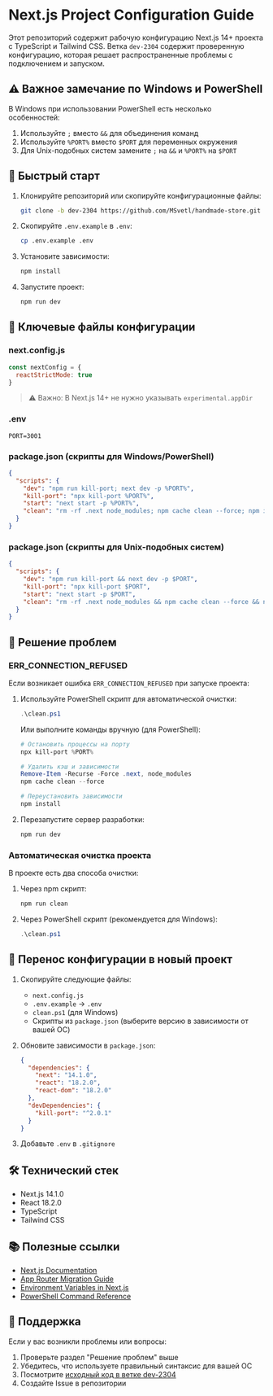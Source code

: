 # Next.js Project Configuration Guide

Этот репозиторий содержит рабочую конфигурацию Next.js 14+ проекта с TypeScript и Tailwind CSS. 
Ветка `dev-2304` содержит проверенную конфигурацию, которая решает распространенные проблемы с подключением и запуском.

## ⚠️ Важное замечание по Windows и PowerShell

В Windows при использовании PowerShell есть несколько особенностей:
1. Используйте `;` вместо `&&` для объединения команд
2. Используйте `%PORT%` вместо `$PORT` для переменных окружения
3. Для Unix-подобных систем замените `;` на `&&` и `%PORT%` на `$PORT`

## 🚀 Быстрый старт

1. Клонируйте репозиторий или скопируйте конфигурационные файлы:
   ```bash
   git clone -b dev-2304 https://github.com/MSvetl/handmade-store.git
   ```

2. Скопируйте `.env.example` в `.env`:
   ```bash
   cp .env.example .env
   ```

3. Установите зависимости:
   ```bash
   npm install
   ```

4. Запустите проект:
   ```bash
   npm run dev
   ```

## 📁 Ключевые файлы конфигурации

### next.config.js
```javascript
const nextConfig = {
  reactStrictMode: true
}
```
> ⚠️ Важно: В Next.js 14+ не нужно указывать `experimental.appDir`

### .env
```env
PORT=3001
```

### package.json (скрипты для Windows/PowerShell)
```json
{
  "scripts": {
    "dev": "npm run kill-port; next dev -p %PORT%",
    "kill-port": "npx kill-port %PORT%",
    "start": "next start -p %PORT%",
    "clean": "rm -rf .next node_modules; npm cache clean --force; npm install"
  }
}
```

### package.json (скрипты для Unix-подобных систем)
```json
{
  "scripts": {
    "dev": "npm run kill-port && next dev -p $PORT",
    "kill-port": "npx kill-port $PORT",
    "start": "next start -p $PORT",
    "clean": "rm -rf .next node_modules && npm cache clean --force && npm install"
  }
}
```

## 🔧 Решение проблем

### ERR_CONNECTION_REFUSED

Если возникает ошибка `ERR_CONNECTION_REFUSED` при запуске проекта:

1. Используйте PowerShell скрипт для автоматической очистки:
   ```powershell
   .\clean.ps1
   ```

   Или выполните команды вручную (для PowerShell):
   ```powershell
   # Остановить процессы на порту
   npx kill-port %PORT%
   
   # Удалить кэш и зависимости
   Remove-Item -Recurse -Force .next, node_modules
   npm cache clean --force
   
   # Переустановить зависимости
   npm install
   ```

2. Перезапустите сервер разработки:
   ```bash
   npm run dev
   ```

### Автоматическая очистка проекта

В проекте есть два способа очистки:

1. Через npm скрипт:
   ```bash
   npm run clean
   ```

2. Через PowerShell скрипт (рекомендуется для Windows):
   ```powershell
   .\clean.ps1
   ```

## 📝 Перенос конфигурации в новый проект

1. Скопируйте следующие файлы:
   - `next.config.js`
   - `.env.example` → `.env`
   - `clean.ps1` (для Windows)
   - Скрипты из `package.json` (выберите версию в зависимости от вашей ОС)

2. Обновите зависимости в `package.json`:
   ```json
   {
     "dependencies": {
       "next": "14.1.0",
       "react": "18.2.0",
       "react-dom": "18.2.0"
     },
     "devDependencies": {
       "kill-port": "^2.0.1"
     }
   }
   ```

3. Добавьте `.env` в `.gitignore`

## 🛠 Технический стек

- Next.js 14.1.0
- React 18.2.0
- TypeScript
- Tailwind CSS

## 📚 Полезные ссылки

- [Next.js Documentation](https://nextjs.org/docs)
- [App Router Migration Guide](https://nextjs.org/docs/app/building-your-application/upgrading/app-router-migration)
- [Environment Variables in Next.js](https://nextjs.org/docs/basic-features/environment-variables)
- [PowerShell Command Reference](https://learn.microsoft.com/en-us/powershell/scripting/overview)

## 🤝 Поддержка

Если у вас возникли проблемы или вопросы:
1. Проверьте раздел "Решение проблем" выше
2. Убедитесь, что используете правильный синтаксис для вашей ОС
3. Посмотрите [исходный код в ветке dev-2304](https://github.com/MSvetl/handmade-store/tree/dev-2304)
4. Создайте Issue в репозитории 